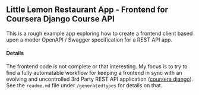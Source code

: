 ## Little Lemon Restaurant App - Frontend for Coursera Django Course API

This is a rough example app exploring how to create a frontend client based upon a moder OpenAPI / Swagger specification for a REST API app.

#### Details

The frontend code is not complete or that interesting. My focus is to try to find a fully automatable workflow for keeping a frontend in sync with an evolving and uncontrolled 3rd Party REST API application ([coursera django](https://github.com/ryansutc/coursera_django)). See the `readme.md` file under `/generatedtypes` for details on that.
